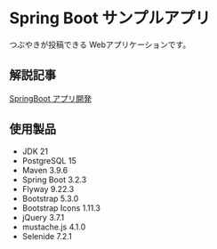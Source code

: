 # Spring Boot サンプルアプリ
つぶやきが投稿できる Webアプリケーションです。


## 解説記事
<a target="_blank" href="https://web-dev.hatenablog.com/entry/spring-boot/dev-web-app/overview">SpringBoot アプリ開発</a>


## 使用製品
- JDK 21
- PostgreSQL 15
- Maven 3.9.6
- Spring Boot 3.2.3
- Flyway 9.22.3
- Bootstrap 5.3.0
- Bootstrap Icons 1.11.3
- jQuery 3.7.1
- mustache.js 4.1.0
- Selenide 7.2.1
